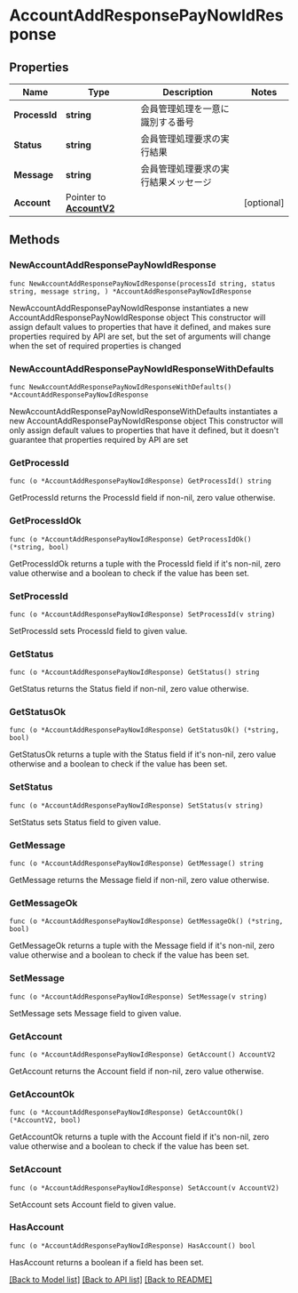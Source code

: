 # AccountAddResponsePayNowIdResponse

## Properties

Name | Type | Description | Notes
------------ | ------------- | ------------- | -------------
**ProcessId** | **string** | 会員管理処理を一意に識別する番号 | 
**Status** | **string** | 会員管理処理要求の実行結果 | 
**Message** | **string** | 会員管理処理要求の実行結果メッセージ | 
**Account** | Pointer to [**AccountV2**](AccountV2.md) |  | [optional] 

## Methods

### NewAccountAddResponsePayNowIdResponse

`func NewAccountAddResponsePayNowIdResponse(processId string, status string, message string, ) *AccountAddResponsePayNowIdResponse`

NewAccountAddResponsePayNowIdResponse instantiates a new AccountAddResponsePayNowIdResponse object
This constructor will assign default values to properties that have it defined,
and makes sure properties required by API are set, but the set of arguments
will change when the set of required properties is changed

### NewAccountAddResponsePayNowIdResponseWithDefaults

`func NewAccountAddResponsePayNowIdResponseWithDefaults() *AccountAddResponsePayNowIdResponse`

NewAccountAddResponsePayNowIdResponseWithDefaults instantiates a new AccountAddResponsePayNowIdResponse object
This constructor will only assign default values to properties that have it defined,
but it doesn't guarantee that properties required by API are set

### GetProcessId

`func (o *AccountAddResponsePayNowIdResponse) GetProcessId() string`

GetProcessId returns the ProcessId field if non-nil, zero value otherwise.

### GetProcessIdOk

`func (o *AccountAddResponsePayNowIdResponse) GetProcessIdOk() (*string, bool)`

GetProcessIdOk returns a tuple with the ProcessId field if it's non-nil, zero value otherwise
and a boolean to check if the value has been set.

### SetProcessId

`func (o *AccountAddResponsePayNowIdResponse) SetProcessId(v string)`

SetProcessId sets ProcessId field to given value.


### GetStatus

`func (o *AccountAddResponsePayNowIdResponse) GetStatus() string`

GetStatus returns the Status field if non-nil, zero value otherwise.

### GetStatusOk

`func (o *AccountAddResponsePayNowIdResponse) GetStatusOk() (*string, bool)`

GetStatusOk returns a tuple with the Status field if it's non-nil, zero value otherwise
and a boolean to check if the value has been set.

### SetStatus

`func (o *AccountAddResponsePayNowIdResponse) SetStatus(v string)`

SetStatus sets Status field to given value.


### GetMessage

`func (o *AccountAddResponsePayNowIdResponse) GetMessage() string`

GetMessage returns the Message field if non-nil, zero value otherwise.

### GetMessageOk

`func (o *AccountAddResponsePayNowIdResponse) GetMessageOk() (*string, bool)`

GetMessageOk returns a tuple with the Message field if it's non-nil, zero value otherwise
and a boolean to check if the value has been set.

### SetMessage

`func (o *AccountAddResponsePayNowIdResponse) SetMessage(v string)`

SetMessage sets Message field to given value.


### GetAccount

`func (o *AccountAddResponsePayNowIdResponse) GetAccount() AccountV2`

GetAccount returns the Account field if non-nil, zero value otherwise.

### GetAccountOk

`func (o *AccountAddResponsePayNowIdResponse) GetAccountOk() (*AccountV2, bool)`

GetAccountOk returns a tuple with the Account field if it's non-nil, zero value otherwise
and a boolean to check if the value has been set.

### SetAccount

`func (o *AccountAddResponsePayNowIdResponse) SetAccount(v AccountV2)`

SetAccount sets Account field to given value.

### HasAccount

`func (o *AccountAddResponsePayNowIdResponse) HasAccount() bool`

HasAccount returns a boolean if a field has been set.


[[Back to Model list]](../README.md#documentation-for-models) [[Back to API list]](../README.md#documentation-for-api-endpoints) [[Back to README]](../README.md)


